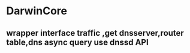 # DarwinCore
## wrapper interface traffic ,get dnsserver,router table,dns async query use dnssd API  
